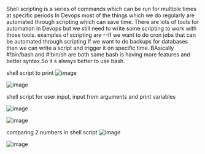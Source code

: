 Shell scripting is a series of commands which can be run for multiple times at specific periods 
In Devops most of the things which we do regularly are automated through scripting which can save time.
There are lots of tools for automation in Devops but we still need to write some scripting to work with those tools.
examples of scripting are --If we want to do cron jobs that can be automated through scripting
If we want to do backups for  databases then we can write a script and trigger it on specific time.
BAsically #!bin/bash and #!bin/sh are both same bash is having more features and better syntax.So it s always better to use bash.

shell script to print 
![image](https://user-images.githubusercontent.com/92623347/226775842-5ce548f0-9d11-4981-9be1-be784eefa26b.png)

![image](https://user-images.githubusercontent.com/92623347/226776018-30e22002-5e7e-4ebb-852f-4f2c77d72df0.png)

shell script for user input, input from  arguments and print variables


![image](https://user-images.githubusercontent.com/92623347/226782919-582f654d-164d-4a65-aca4-55dce639a192.png)

![image](https://user-images.githubusercontent.com/92623347/226783080-6d6c489c-ce10-4fe2-8f09-c20bd5a2c603.png)

comparing 2 numbers in shell script
![image](https://user-images.githubusercontent.com/92623347/226787897-a97ac931-ec6b-4018-98e0-5c2a1afc5a22.png)

![image](https://user-images.githubusercontent.com/92623347/226788099-dc903706-8f61-4cf2-9315-3e91ad0e361e.png)









